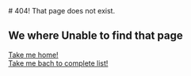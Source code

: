 

<link type="text/css" rel="stylesheet" href="style/https://github.com/anonymoustaco/anonymoustaco.github.io/blob/master/recipe.com%20sheet.css" />
# 404! That page does not exist.

## We where Unable to find that page

[Take me home!](https://anonymoustaco.github.io)  
[Take me bach to complete list!](https://anonymoustaco.github.io/list.html)
